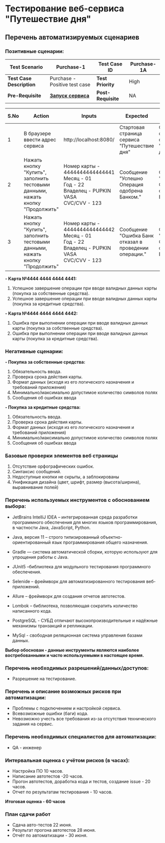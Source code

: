 # Тестирование веб-сервиса "Путешествие дня"

## Перечень автоматизируемых сценариев

### Позитивные сценарии:

**Test Scenario** | Purchase-1 | **Test Case ID** | Purchase-1A 
---|---|---|----
**Test Case Description** | Purchase - Positive test case | **Test Priority** | High
**Pre-Requisite** | **[Запуск сервиса](https://github.com/rabmail/Diplom_Netology/blob/2fa7d963038425f877af9b5165d8b874c1d29fa3/README.md "Запуск сервиса")** | **Post-Requisite** | NA

S.No | Action | Inputs | Expected | Actual | Test Browser | Test Result | Test Comments
---|---|---|---|---|---|---|---
1 |В браузере ввести адрес сервиса |  http://localhost:8080/ |Стартовая страница сервиса "Путешествие дня" |Стартовая страница сервиса "Путешествие дня"| Google Chrome | Pass | [Dolmatov 28/06/2021 10:12]: Launch successful
2 |Нажать кнопку "Купить", заполнить тестовыми данными, нажать кнопку "Продолжить" |Номер карты - 4444444444444441 <br> Месяц - 01 <br> Год - 22 <br> Владелец - PUPKIN VASA <br> CVC/CVV - 123|Сообщение "Успешно Операция одобрена Банком." |Сообщение "Успешно Операция одобрена Банком."| Google Chrome | Pass | [Dolmatov 28/06/2021 10:13]: Purchase successful
3 |Нажать кнопку "Купить", заполнить тестовыми данными, нажать кнопку "Продолжить" |Номер карты - 4444444444444442 <br> Месяц - 01 <br> Год - 22 <br> Владелец - PUPKIN VASA <br> CVC/CVV - 123|Сообщение "Ошибка Банк отказал в проведении операции." |Сообщение "Успешно Операция одобрена Банком."| Google Chrome | Fail | [Dolmatov 28/06/2021 10:14]: Card blocked




**- Карта №4444 4444 4444 4441:**
1. Успешное завершение операции при вводе валидных данных карты (покупка за собственные средства).
1. Успешное завершение операции при вводе валидных данных карты (покупка за кредитные средства).

**- Карта №4444 4444 4444 4442:**
1. Ошибка при выполнении операции при вводе валидных данных карты (покупка за собственные средства).
1. Ошибка при выполнении операции при вводе валидных данных карты (покупка за кредитные средства).


### Негативные сценарии:

**- Покупка за собственные средства:**
1. Обязательность ввода.
1. Проверка срока действия карты.
1. Формат данных (исходя из его логического назначения и требований приложения)
1. Минимально/максимально допустимое количество символов полях
1. Сообщения об ошибках ввода

**- Покупка за кредитные средства:**
1. Обязательность ввода.
1. Проверка срока действия карты.
1. Формат данных (исходя из его логического назначения и требований приложения)
1. Минимально/максимально допустимое количество символов полях
1. Сообщения об ошибках ввода

### Базовые проверки элементов веб страницы
1. Отсутствие орфографических ошибок.
2. Синтаксис сообщений.
3. Недоступные кнопки не скрыты, а заблокированы
1. Унификация дизайна (цвет, шрифт, размер (высота/ширина), выравнивание полей) 

### Перечень используемых инструментов с обоснованием выбора:
- JetBrains IntelliJ IDEA – интегрированная среда разработки программного обеспечения для многих языков программирования, в частности Java, JavaScript, Python.

- Java, версия 11 – строго типизированный объектно-ориентированный язык программирования общего назначения.

- Gradle — система автоматической сборки, которую используют для упрощения работы с Java.

- JUnit5 –библиотека для модульного тестирования программного обеспечения.

- Selenide – фреймворк для автоматизированного тестирования веб-приложений.

- Allure – фреймворк для создания отчетов автотестов.

- Lombok – библиотека, позволяющая сократить количество написанного кода.

- PostgreSQL - СУБД отличают высокопроизводительные и надёжные механизмы транзакций и репликации.

- MySql - свободная реляционная система управления базами данных.

**Выбор обоснован - данные инструменты являются наиболее востребованными и часто используемыми в настоящее время.**

### Перечень необходимых разрешений/данных/доступов:
- Разрешение на тестирование.


### Перечень и описание возможных рисков при автоматизации:
- Проблемы с подключением и настройкой сервиса.
- Всевозможные ошибки (баги) кода.
- Невозможно учесть все требования из-за отсутствия технического задания на сервис.

### Перечень необходимых специалистов для автоматизации:
- QA - инженер

### Интервальная оценка с учётом рисков (в часах):
- Настройка ПО 10 часов.
- Написание автотестов -20 часов.
- Прогон автотестов, доработка кода и тестов, создание issue - 20 часов.
- Отчет по результатам тестирования - 10 часов.

**Итоговая оценка - 60 часов**

### План сдачи работ
- Сдача авто-тестов 22 июня.
- Результат прогона автотестов 28 июня.
- Отчёт по автоматизации - 30 июня.

